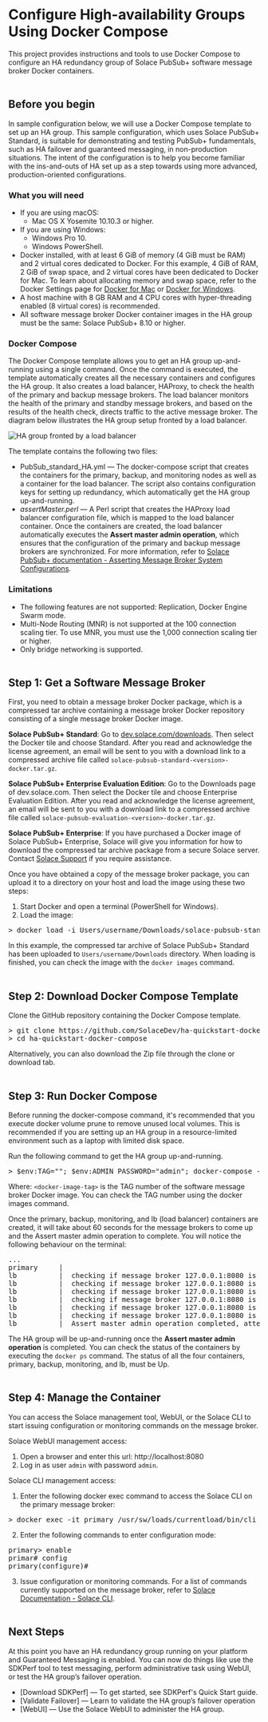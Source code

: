 Configure High-availability Groups Using Docker Compose
=====
This project provides instructions and tools to use Docker Compose to configure an HA redundancy group of Solace PubSub+ software message broker Docker containers. 
<br><br>
## Before you begin
In sample configuration below, we will use a Docker Compose template to set up an HA group. This sample configuration, which uses Solace PubSub+ Standard, is suitable for demonstrating and testing PubSub+ fundamentals, such as HA failover and guaranteed messaging, in non-production situations. The intent of the configuration is to help you become familiar with the ins-and-outs of HA set up as a step towards using more advanced, production-oriented configurations. 


### What you will need

* If you are using macOS:
  * Mac OS X Yosemite 10.10.3 or higher.
* If you are using Windows:
  * Windows Pro 10.
  * Windows PowerShell.
* Docker installed, with at least 6 GiB of memory (4 GiB must be RAM) and 2 virtual cores dedicated to Docker. For this example, 4 GiB of RAM, 2 GiB of swap space, and 2 virtual cores have been dedicated to Docker for Mac. To learn about allocating memory and swap space, refer to the Docker Settings page for [Docker for Mac](https://docs.docker.com/docker-for-mac/#advanced) or [Docker for Windows](https://docs.docker.com/docker-for-windows/#advanced).
* A host machine with 8 GB RAM and 4 CPU cores with hyper-threading enabled (8 virtual cores) is recommended.
* All software message broker Docker container images in the HA group must be the same: Solace PubSub+ 8.10 or higher.


### Docker Compose
The Docker Compose template allows you to get an HA group up-and-running using a single command. Once the command is executed, the template automatically creates all the necessary containers and configures the HA group. It also creates a load balancer, HAProxy, to check the health of the primary and backup message brokers. The load balancer monitors the health of the primary and standby message brokers, and based on the results of the health check, directs traffic to the active message broker. The diagram below illustrates the HA group setup fronted by a load balancer.

![HA group fronted by a load balancer](/images/HA-LB.png)

The template contains the following two files:
* PubSub_standard_HA.yml — The docker-compose script that creates the containers for the primary, backup, and monitoring nodes as well as a container for the load balancer. The script also contains configuration keys for setting up redundancy, which automatically get the HA group up-and-running.
* _assertMaster.perl_ — A Perl script that creates the HAProxy load balancer configuration file, which is mapped to the load balancer container. Once the containers are created, the load balancer automatically executes the **Assert master admin operation**, which ensures that the configuration of the primary and backup message brokers are synchronized. For more information, refer to [Solace PubSub+ documentation - Asserting Message Broker System Configurations](https://docs.solace.com/Configuring-and-Managing-Routers/Using-Config-Sync.htm#Assertin).


### Limitations
* The following features are not supported: Replication, Docker Engine Swarm mode.
* Multi-Node Routing (MNR) is not supported at the 100 connection scaling tier. To use MNR, you must use the 1,000 connection scaling tier or higher.
* Only bridge networking is supported.
<br><br>
## Step 1: Get a Software Message Broker 

First, you need to obtain a message broker Docker package, which is a compressed tar archive containing a message broker Docker repository consisting of a single  message broker Docker image. 

**Solace PubSub+ Standard**: Go to [dev.solace.com/downloads](http://dev.solace.com/downloads/#vmr). Then select the Docker tile and choose  Standard. After you read and acknowledge the license agreement, an email will be sent to you with a download link to a compressed archive file called `solace-pubsub-standard-<version>-docker.tar.gz`.

**Solace PubSub+ Enterprise Evaluation Edition**: Go to the Downloads page of dev.solace.com. Then select the Docker tile and choose Enterprise Evaluation Edition. After you read and acknowledge the license agreement, an email will be sent to you with a download link to a compressed archive file called `solace-pubsub-evaluation-<version>-docker.tar.gz`.

**Solace PubSub+ Enterprise**: If you have purchased a Docker image of Solace PubSub+ Enterprise, Solace will give you information for how to download the compressed tar archive package from a secure Solace server. Contact [Solace Support](https://solace.com/support) if you require assistance.

Once you have obtained a copy of the message broker package, you can upload it to a directory on your host and load the image using these two steps:
1. Start Docker and open a terminal (PowerShell for Windows). 
2. Load the image:
<pre>
> docker load -i Users/username/Downloads/solace-pubsub-standard-8.10.x.x-docker.tar
</pre>

In this example,  the compressed tar archive of Solace PubSub+ Standard has been uploaded to `Users/username/Downloads` directory. When loading is finished, you can check the image with the `docker images` command.
<br><br>
## Step 2: Download Docker Compose Template

Clone the GitHub repository containing the Docker Compose template.
<pre>
> git clone https://github.com/SolaceDev/ha-quickstart-docker-compose
> cd ha-quickstart-docker-compose
</pre>
Alternatively, you can also download the Zip file through the clone or download tab. 
<br><br>
## Step 3: Run Docker Compose

Before running the docker-compose command, it's recommended that you execute docker volume prune to remove unused local volumes. This is recommended if you are setting up an HA group in a resource-limited environment such as a laptop with limited disk space.

Run the following command to get the HA group up-and-running.

<pre>
> $env:TAG="<docker-image-tag>"; $env:ADMIN_PASSWORD="admin"; docker-compose -f PubSub_Standard_HA.yml up
</pre>

Where: `<docker-image-tag>` is the TAG number of the software message broker Docker image. You can check the TAG number using the docker images command.

Once the primary, backup, monitoring, and lb (load balancer) containers are created, it will take about 60 seconds for the message brokers to come up and the Assert master admin operation to complete. You will notice the following behaviour on the terminal:
<pre>
...
primary     |
lb          |  checking if message broker 127.0.0.1:8080 is ready, attempt # 5
lb          |  checking if message broker 127.0.0.1:8080 is ready, attempt # 6
lb          |  checking if message broker 127.0.0.1:8080 is ready, attempt # 7
lb          |  checking if message broker 127.0.0.1:8080 is ready, attempt # 8
lb          |  checking if message broker 127.0.0.1:8080 is ready, attempt # 9
lb          |  checking if message broker 127.0.0.1:8080 is ready, attempt # 10
lb          |  Assert master admin operation completed, attempt # 10
</pre>

The HA group will be up-and-running once the **Assert master admin operation** is completed. You can check the status of the containers by executing the `docker ps` command. The status of all the four containers, primary, backup, monitoring, and lb, must be Up.
<br><br>
## Step 4: Manage the Container
You can access the Solace management tool, WebUI, or the Solace CLI to start issuing configuration or monitoring commands on the message broker.

Solace WebUI management access:

1. Open a browser and enter this url: http://localhost:8080
2. Log in as user `admin` with password `admin`.

Solace CLI management access:

1. Enter the following docker exec command to access the Solace CLI on the primary message broker:

<pre>
> docker exec -it primary /usr/sw/loads/currentload/bin/cli -A
</pre>
2. Enter the following commands to enter configuration mode:
<pre>
primary> enable
primar# config
primary(configure)#
</pre>
3. Issue configuration or monitoring commands. For a list of commands currently supported on the message broker, refer to [Solace Documentation - Solace CLI](http://192.168.1.192/home/public/RND/Docs/Cust_Doc_Bug_Fixes/Solace-CLI/Using-Solace-CLI.htm).
<br><br>
## Next Steps
At this point you have an HA redundancy group running on your platform and Guaranteed Messaging is enabled. You can now do things like use the SDKPerf tool to test messaging, perform administrative task using WebUI, or test the HA group’s failover operation.

* [Download SDKPerf] — To get started, see SDKPerf's Quick Start guide.
* [Validate Failover] — Learn to validate the HA group’s failover operation
* [WebUI] — Use the Solace WebUI to administer the HA group.
